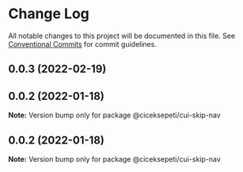 # Change Log

All notable changes to this project will be documented in this file.
See [Conventional Commits](https://conventionalcommits.org) for commit guidelines.

## 0.0.3 (2022-02-19)



## 0.0.2 (2022-01-18)

**Note:** Version bump only for package @ciceksepeti/cui-skip-nav





## 0.0.2 (2022-01-18)

**Note:** Version bump only for package @ciceksepeti/cui-skip-nav
